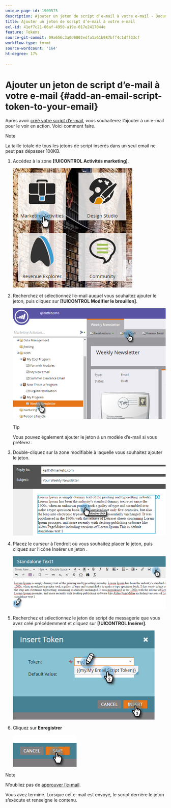 ```yaml
---
unique-page-id: 1900575
description: Ajouter un jeton de script d’e-mail à votre e-mail - Documents Marketo - Documentation du produit
title: Ajouter un jeton de script d’e-mail à votre e-mail
exl-id: 41ef7c21-06af-4950-a19e-017e2417044e
feature: Tokens
source-git-commit: 09a656c3a0d0002edfa1a61b987bff4c1dff33cf
workflow-type: tm+mt
source-wordcount: '164'
ht-degree: 17%

---
```


# Ajouter un jeton de script d’e-mail à votre e-mail {#add-an-email-script-token-to-your-email}

Après avoir [créé votre script d’e-mail](/help/marketo/product-docs/email-marketing/general/using-tokens/create-an-email-script-token.md), vous souhaiterez l’ajouter à un e-mail pour le voir en action. Voici comment faire.

>[!NOTE]
>
>La taille totale de tous les jetons de script insérés dans un seul email ne peut pas dépasser 100KB.

1. Accédez à la zone **[!UICONTROL Activités marketing]**.

   ![](assets/one-2.png)

1. Recherchez et sélectionnez l’e-mail auquel vous souhaitez ajouter le jeton, puis cliquez sur **[!UICONTROL Modifier le brouillon]**.

   ![](assets/two-2.png)

   >[!TIP]
   >
   >Vous pouvez également ajouter le jeton à un modèle d’e-mail si vous préférez.

1. Double-cliquez sur la zone modifiable à laquelle vous souhaitez ajouter le jeton.

   ![](assets/three-2.png)

1. Placez le curseur à l’endroit où vous souhaitez placer le jeton, puis cliquez sur l’icône Insérer un jeton .

   ![](assets/four-2.png)

1. Recherchez et sélectionnez le jeton de script de messagerie que vous avez créé précédemment et cliquez sur **[!UICONTROL Insérer]**.

   ![](assets/five-1.png)

1. Cliquez sur **Enregistrer**

   ![](assets/six.png)

>[!NOTE]
>
>N’oubliez pas de [approuver l’e-mail](/help/marketo/product-docs/email-marketing/general/creating-an-email/approve-an-email.md).

Vous avez terminé. Lorsque cet e-mail est envoyé, le script derrière le jeton s’exécute et renseigne le contenu.

